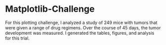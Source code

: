 # Matplotlib-Challenge
For this plotting challenge, I analyzed a study of 249 mice with tumors that were given a range of drug regimens. Over the course of 45 days, the tumor development was measured. I generated the tables, figures, and analysis for this trial.
